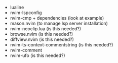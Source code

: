- lualine
- nvim-lspconfig
- nvim-cmp + dependencies (look at example)
- mason.nvim (to manage lsp server installation)
- nvim-neoclip.lua (is this needed?) 
- browse.nvim (is this needed?)
- diffview.nvim (is this needed?)
- nvim-ts-context-commentstring (is this needed?)
- nvim-comment
- nvim-ufo (is this needed?)
